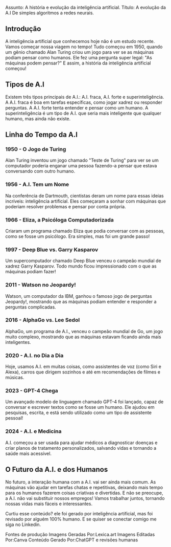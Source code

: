 Assunto: A história e evolução da inteligência artificial.
Título: A evolução da A.I De simples algoritmos a redes neurais.

## Introdução
A inteligência artificial que conhecemos hoje não é um estudo recente. Vamos começar nossa viagem no tempo! Tudo começou em 1950, quando um gênio chamado Alan Turing criou um jogo para ver se as máquinas podiam pensar como humanos. Ele fez uma pergunta super legal: "As máquinas podem pensar?" E assim, a história da inteligência artificial começou!

## Tipos de A.I
Existem três tipos principais de A.I.: A.I. fraca, A.I. forte e superinteligência. A A.I. fraca é boa em tarefas específicas, como jogar xadrez ou responder perguntas. A A.I. forte tenta entender e pensar como um humano. A superinteligência é um tipo de A.I. que seria mais inteligente que qualquer humano, mas ainda não existe.

## Linha do Tempo da A.I

### 1950 - O Jogo de Turing
Alan Turing inventou um jogo chamado "Teste de Turing" para ver se um computador poderia enganar uma pessoa fazendo-a pensar que estava conversando com outro humano.

### 1956 - A.I. Tem um Nome
Na conferência de Dartmouth, cientistas deram um nome para essas ideias incríveis: inteligência artificial. Eles começaram a sonhar com máquinas que poderiam resolver problemas e pensar por conta própria.

### 1966 - Eliza, a Psicóloga Computadorizada
Criaram um programa chamado Eliza que podia conversar com as pessoas, como se fosse um psicólogo. Era simples, mas foi um grande passo!

### 1997 - Deep Blue vs. Garry Kasparov
Um supercomputador chamado Deep Blue venceu o campeão mundial de xadrez Garry Kasparov. Todo mundo ficou impressionado com o que as máquinas podiam fazer!

### 2011 - Watson no Jeopardy!
Watson, um computador da IBM, ganhou o famoso jogo de perguntas Jeopardy!, mostrando que as máquinas podiam entender e responder a perguntas complicadas.

### 2016 - AlphaGo vs. Lee Sedol
AlphaGo, um programa de A.I., venceu o campeão mundial de Go, um jogo muito complexo, mostrando que as máquinas estavam ficando ainda mais inteligentes.

### 2020 - A.I. no Dia a Dia
Hoje, usamos A.I. em muitas coisas, como assistentes de voz (como Siri e Alexa), carros que dirigem sozinhos e até em recomendações de filmes e músicas.

### 2023 - GPT-4 Chega
Um avançado modelo de linguagem chamado GPT-4 foi lançado, capaz de conversar e escrever textos como se fosse um humano. Ele ajudou em pesquisas, escrita, e está sendo utilizado como um tipo de assistente pessoal!

### 2024 - A.I. e Medicina
A.I. começou a ser usada para ajudar médicos a diagnosticar doenças e criar planos de tratamento personalizados, salvando vidas e tornando a saúde mais acessível.

## O Futuro da A.I. e dos Humanos
No futuro, a interação humana com a A.I. vai ser ainda mais comum. As máquinas vão ajudar em tarefas chatas e repetitivas, deixando mais tempo para os humanos fazerem coisas criativas e divertidas. E não se preocupe, a A.I. não vai substituir nossos empregos! Vamos trabalhar juntos, tornando nossas vidas mais fáceis e interessantes.

Curtiu esse conteúdo? ele foi gerado por inteligência artificial, mas foi revisado por alguém 100% humano. E se quiser se conectar comigo me siga no Linkedin.

Fontes de produção
Imagens Geradas Por:Lexica.art
Imagens Editadas Por:Canva
Conteúdo Gerado Por:ChatGPT e revisões humanas